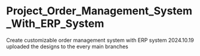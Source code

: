 # Project_Order_Management_System_With_ERP_System
Create customizable order management system with ERP system 
2024.10.19 uploaded the designs to the every main branches
